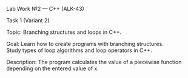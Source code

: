 Lab Work №2 — C++ (ALK-43)

Task 1 (Variant 2)

Topic: Branching structures and loops in C++.

Goal: Learn how to create programs with branching structures.  
Study types of loop algorithms and loop operators in C++.

Description: The program calculates the value of a piecewise function depending on the entered value of x.
